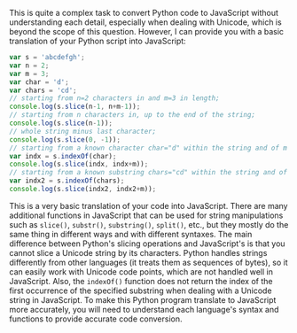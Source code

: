 This is quite a complex task to convert Python code to JavaScript without understanding each detail, especially when dealing with Unicode, which is beyond the scope of this question. However, I can provide you with a basic translation of your Python script into JavaScript:
```javascript
var s = 'abcdefgh';
var n = 2;
var m = 3;
var char = 'd';
var chars = 'cd';
// starting from n=2 characters in and m=3 in length;
console.log(s.slice(n-1, n+m-1));
// starting from n characters in, up to the end of the string;
console.log(s.slice(n-1));
// whole string minus last character;
console.log(s.slice(0, -1));
// starting from a known character char="d" within the string and of m length;
var indx = s.indexOf(char);
console.log(s.slice(indx, indx+m));
// starting from a known substring chars="cd" within the string and of m length. 
var indx2 = s.indexOf(chars);
console.log(s.slice(indx2, indx2+m));
```
This is a very basic translation of your code into JavaScript. There are many additional functions in JavaScript that can be used for string manipulations such as `slice()`, `substr()`, `substring()`, `split()`, etc., but they mostly do the same thing in different ways and with different syntaxes. The main difference between Python's slicing operations and JavaScript's is that you cannot slice a Unicode string by its characters. Python handles strings differently from other languages (it treats them as sequences of bytes), so it can easily work with Unicode code points, which are not handled well in JavaScript. Also, the `indexOf()` function does not return the index of the first occurrence of the specified substring when dealing with a Unicode string in JavaScript. To make this Python program translate to JavaScript more accurately, you will need to understand each language's syntax and functions to provide accurate code conversion.
